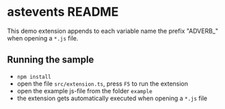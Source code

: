 # astevents README

This demo extension appends to each variable name the prefix "ADVERB_" when opening a `*.js` file.


## Running the sample

- `npm install`
- open the file `src/extension.ts`, press `F5` to run the extension
- open the example js-file from the folder `example`
- the extension gets automatically executed when opening a `*.js` file